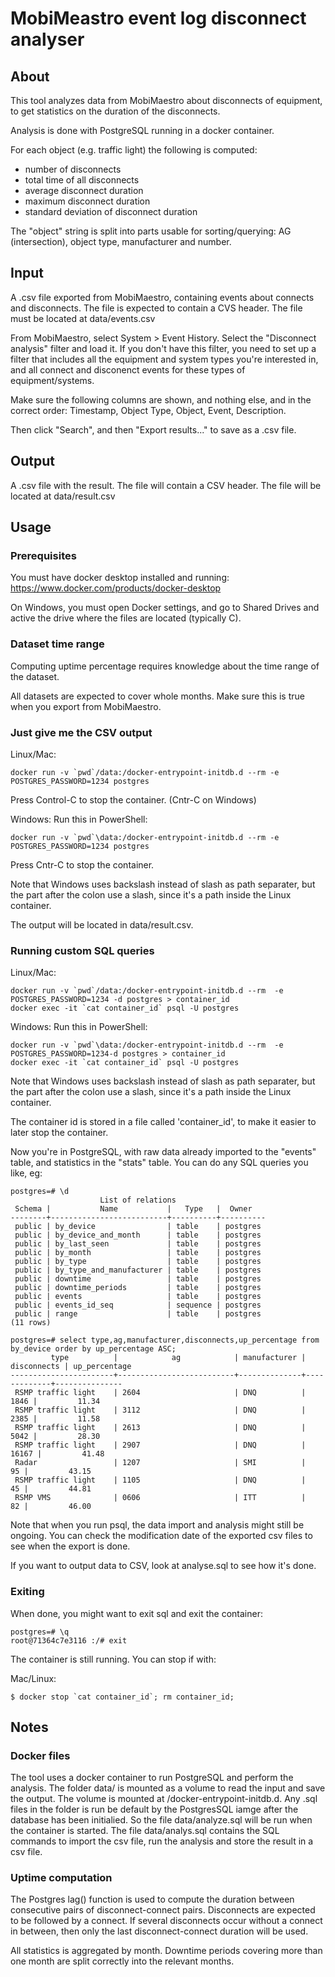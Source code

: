 # MobiMeastro event log disconnect analyser

## About
This tool analyzes data from MobiMaestro about disconnects of equipment,
to get statistics on the duration of the disconnects.

Analysis is done with PostgreSQL running in a docker container.

For each object (e.g. traffic light) the following is computed:

- number of disconnects
- total time of all disconnects
- average disconnect duration
- maximum disconnect duration
- standard deviation of disconnect duration

The "object" string is split into parts usable for sorting/querying:
AG (intersection), object type, manufacturer and number.

## Input
A .csv file exported from MobiMaestro, containing events about connects and disconnects.
The file is expected to contain a CVS header.
The file must be located at data/events.csv

From MobiMaestro, select System > Event History. Select the "Disconnect analysis" filter and load it. If you don't have this filter, you need to set up a filter that includes all the equipment and system types you're interested in, and all connect and disconenct events for these types of equipment/systems.

Make sure the following columns are shown, and nothing else, and in the correct order:
Timestamp, Object Type, Object,  Event, Description.

Then click "Search", and then "Export results..." to save as a .csv file.

## Output
A .csv file with the result.
The file will contain a CSV header.
The file will be located at data/result.csv

## Usage

### Prerequisites
You must have docker desktop installed and running:
https://www.docker.com/products/docker-desktop

On Windows, you must open Docker settings, and go to Shared Drives and active the drive where the
files are located (typically C).

### Dataset time range
Computing uptime percentage requires knowledge about the time range of the dataset.

All datasets are expected to cover whole months. Make sure this is true when you export from MobiMaestro.

### Just give me the CSV output

Linux/Mac:
```
docker run -v `pwd`/data:/docker-entrypoint-initdb.d --rm -e POSTGRES_PASSWORD=1234 postgres
```
Press Control-C to stop the container. (Cntr-C on Windows)


Windows:
Run this in PowerShell:
```
docker run -v `pwd`\data:/docker-entrypoint-initdb.d --rm -e POSTGRES_PASSWORD=1234 postgres
```
Press Cntr-C to stop the container.

Note that Windows uses backslash instead of slash as path separater, but the part after the colon use a slash, since it's a path inside the Linux container.


The output will be located in data/result.csv.

### Running custom SQL queries
Linux/Mac:
```
docker run -v `pwd`/data:/docker-entrypoint-initdb.d --rm  -e POSTGRES_PASSWORD=1234 -d postgres > container_id
docker exec -it `cat container_id` psql -U postgres
```

Windows:
Run this in PowerShell:
```
docker run -v `pwd`\data:/docker-entrypoint-initdb.d --rm  -e POSTGRES_PASSWORD=1234-d postgres > container_id
docker exec -it `cat container_id` psql -U postgres
```

Note that Windows uses backslash instead of slash as path separater, but the part after the colon use a slash, since it's a path inside the Linux container.

The container id is stored in a file called 'container_id', to make it easier to later stop the container.

Now you're in PostgreSQL, with raw data already imported to the "events" table, and statistics in the "stats" table. You can do any SQL queries you like, eg:

```
postgres=# \d
                    List of relations
 Schema |           Name           |   Type   |  Owner   
--------+--------------------------+----------+----------
 public | by_device                | table    | postgres
 public | by_device_and_month      | table    | postgres
 public | by_last_seen             | table    | postgres
 public | by_month                 | table    | postgres
 public | by_type                  | table    | postgres
 public | by_type_and_manufacturer | table    | postgres
 public | downtime                 | table    | postgres
 public | downtime_periods         | table    | postgres
 public | events                   | table    | postgres
 public | events_id_seq            | sequence | postgres
 public | range                    | table    | postgres
(11 rows)

postgres=# select type,ag,manufacturer,disconnects,up_percentage from by_device order by up_percentage ASC;
         type          |            ag            | manufacturer | disconnects | up_percentage 
-----------------------+--------------------------+--------------+-------------+---------------
 RSMP traffic light    | 2604                     | DNQ          |        1846 |         11.34
 RSMP traffic light    | 3112                     | DNQ          |        2385 |         11.58
 RSMP traffic light    | 2613                     | DNQ          |        5042 |         28.30
 RSMP traffic light    | 2907                     | DNQ          |       16167 |         41.48
 Radar                 | 1207                     | SMI          |          95 |         43.15
 RSMP traffic light    | 1105                     | DNQ          |          45 |         44.81
 RSMP VMS              | 0606                     | ITT          |          82 |         46.00
```

Note that when you run psql, the data import and analysis might still be ongoing. You can check the modification date of the exported csv files to see when the export is done.

If you want to output data to CSV, look at analyse.sql to see how it's done.

### Exiting
When done, you might want to exit sql and exit the container:

```
postgres=# \q
root@71364c7e3116 :/# exit
```

The container is still running. You can stop if with: 

Mac/Linux:
```
$ docker stop `cat container_id`; rm container_id;
```

## Notes

### Docker files
The tool uses a docker container to run PostgreSQL and perform the analysis. 
The folder data/ is mounted as a volume to read the input and save the output.
The volume is mounted at /docker-entrypoint-initdb.d. Any .sql files in the folder is run be default by the PostgresSQL iamge after the database has been initialied. So the file data/analyze.sql will be run when the container is started.
The file data/analys.sql contains the SQL commands to import the csv file, run the analysis and store the result in a csv file.

### Uptime computation
The Postgres lag() function is used to compute the duration between consecutive pairs of disconnect-connect pairs.
Disconnects are expected to be followed by a connect. If several disconnects occur without a connect in between, then only the last disconnect-connect duration will be used.

All statistics is aggregated by month. Downtime periods covering more than one month are split correctly into the relevant months.


